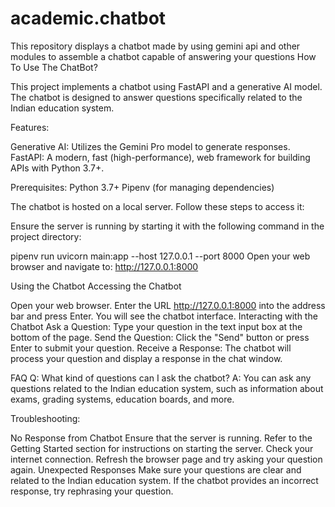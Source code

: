 # academic.chatbot
This repository displays a chatbot made by using gemini api and other modules to assemble a chatbot capable of answering your questions
How To Use The ChatBot?

This project implements a chatbot using FastAPI and a generative AI model. The chatbot is designed to answer questions specifically related to the Indian education system.

Features:

Generative AI: Utilizes the Gemini Pro model to generate responses.
FastAPI: A modern, fast (high-performance), web framework for building APIs with Python 3.7+.

Prerequisites:
Python 3.7+
Pipenv (for managing dependencies)

The chatbot is hosted on a local server. Follow these steps to access it:

Ensure the server is running by starting it with the following command in the project directory:

pipenv run uvicorn main:app --host 127.0.0.1 --port 8000
Open your web browser and navigate to:
http://127.0.0.1:8000

Using the Chatbot
Accessing the Chatbot

Open your web browser.
Enter the URL http://127.0.0.1:8000 into the address bar and press Enter.
You will see the chatbot interface.
Interacting with the Chatbot
Ask a Question: Type your question in the text input box at the bottom of the page.
Send the Question: Click the "Send" button or press Enter to submit your question.
Receive a Response: The chatbot will process your question and display a response in the chat window.

FAQ
Q: What kind of questions can I ask the chatbot?
A: You can ask any questions related to the Indian education system, such as information about exams, grading systems, education boards, and more.

Troubleshooting:

No Response from Chatbot
Ensure that the server is running. Refer to the Getting Started section for instructions on starting the server.
Check your internet connection.
Refresh the browser page and try asking your question again.
Unexpected Responses
Make sure your questions are clear and related to the Indian education system.
If the chatbot provides an incorrect response, try rephrasing your question.
